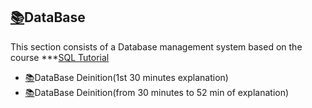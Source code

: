 ## [:books:](https://drive.google.com/drive/folders/1mkkN2Of8hWCfCr4u4cs6DAIk6EKhPEh7)DataBase

This section consists of a Database management system based on the course ***[SQL Tutorial](https://youtu.be/HXV3zeQKqGY)

* [:books:](https://drive.google.com/file/d/1KsJ8g0TuVEEuQ1kRjxMYYxr4Zde1K-G-/view?usp=sharing)DataBase Deinition(1st 30 minutes explanation)
* [:books:](https://drive.google.com/file/d/1PM37tq7caw1NYY0CTppw52V6TUzQWpjD/view?usp=sharing)DataBase Deinition(from 30 minutes to 52 min of explanation)
